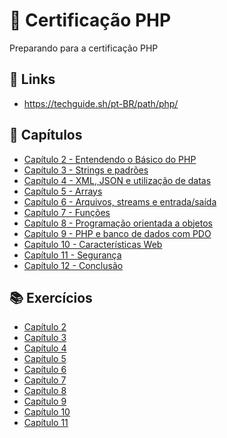 # :elephant: Certificação PHP 
Preparando para a certificação PHP


## :link: Links
- https://techguide.sh/pt-BR/path/php/


## :bookmark: Capítulos

- [Capítulo 2 - Entendendo o Básico do PHP](https://github.com/karenyov/certificacaoPHP/blob/main/cap/2-%20Cap.md)
- [Capítulo 3 - Strings	e	padrões](https://github.com/karenyov/certificacaoPHP/blob/main/cap/3-%20Cap.md)
- [Capítulo 4 - XML,	JSON	e	utilização	de	datas](https://github.com/karenyov/certificacaoPHP/blob/main/cap/4-%20Cap.md)
- [Capítulo 5 - Arrays](https://github.com/karenyov/certificacaoPHP/blob/main/cap/5-%20Cap.md)
- [Capítulo 6 - Arquivos,	streams	e	entrada/saída](https://github.com/karenyov/certificacaoPHP/blob/main/cap/6-%20Cap.md)
- [Capítulo 7 - Funções](https://github.com/karenyov/certificacaoPHP/blob/main/cap/7-%20Cap.md)
- [Capítulo 8 - Programação	orientada	a	objetos](https://github.com/karenyov/certificacaoPHP/blob/main/cap/8-%20Cap.md)
- [Capítulo 9 - PHP	e	banco	de	dados	com	PDO](https://github.com/karenyov/certificacaoPHP/blob/main/cap/9-%20Cap.md)
- [Capítulo 10 - Características	Web](https://github.com/karenyov/certificacaoPHP/blob/main/cap/10-%20Cap.md)
- [Capítulo 11 - Segurança](https://github.com/karenyov/certificacaoPHP/blob/main/cap/11-%20Cap.md)
- [Capítulo 12 - Conclusão](https://github.com/karenyov/certificacaoPHP/blob/main/cap/12-%20Cap.md)


## :books: Exercícios 

- [Capítulo 2]()
- [Capítulo 3]()
- [Capítulo 4]()
- [Capítulo 5]()
- [Capítulo 6]()
- [Capítulo 7]()
- [Capítulo 8]()
- [Capítulo 9]()
- [Capítulo 10]()
- [Capítulo 11]()